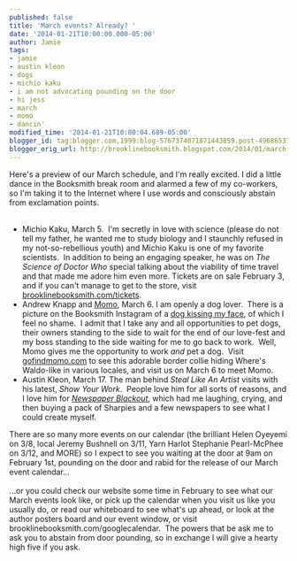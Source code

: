 ```yaml
---
published: false
title: 'March events? Already? '
date: '2014-01-21T10:00:00.000-05:00'
author: Jamie
tags:
- jamie
- austin kleon
- dogs
- michio kaku
- i am not advocating pounding on the door
- hi jess
- march
- momo
- dancin'
modified_time: '2014-01-21T10:00:04.689-05:00'
blogger_id: tag:blogger.com,1999:blog-5767374071871443859.post-496865378270556501
blogger_orig_url: http://brooklinebooksmith.blogspot.com/2014/01/march-events-already.html
---
```


Here's a preview of our March schedule, and I'm really excited. I did a little dance in the Booksmith break room and alarmed a few of my co-workers, so I'm taking it to the Internet where I use words and consciously abstain from exclamation points.<br /><br /><ul><li>Michio Kaku, March 5. &nbsp;I'm secretly in love with science (please do not tell my father, he wanted me to study biology and I staunchly refused in my not-so-rebellious youth) and Michio Kaku is one of my favorite scientists. &nbsp;In addition to being an engaging speaker, he was on <i>The Science of Doctor Who</i>&nbsp;special talking about the viability of time travel and that made me adore him even more.&nbsp;Tickets are on sale February 3, and if you can't manage to get to the store, visit <a href="http://brooklinebooksmith.com/tickets">brooklinebooksmith.com/tickets</a>.&nbsp;</li><li>Andrew Knapp and <a href="http://gofindmomo.com/" target="_blank">Momo</a>, March 6. I am openly a dog lover. &nbsp;There is a picture on the Booksmith Instagram of a <a href="http://instagram.com/p/Vea-bxylg8/" target="_blank">dog kissing my face</a>, of which I feel no shame. &nbsp;I admit that I take any and all opportunities to pet dogs, their owners standing to the side to wait for the end of our love-fest and my boss standing to the side waiting for me to go back to work. &nbsp;Well, Momo gives me the opportunity to work <i>and</i>&nbsp;pet a dog. &nbsp;Visit <a href="http://gofindmomo.com/">gofindmomo.com</a>&nbsp;to see this adorable border collie hiding Where's Waldo-like in various locales, and visit us on March 6 to meet Momo.&nbsp;</li><li>Austin Kleon, March 17. The man behind <i>Steal Like An Artist</i>&nbsp;visits with his latest, <i>Show Your Work</i>. &nbsp;People love him for all sorts of reasons, and I love him for <i><a href="http://austinkleon.com/category/newspaper-blackout-poems/" target="_blank">Newspaper Blackout</a></i>, which had me laughing, crying, and then buying a pack of Sharpies and a few newspapers to see what I could create myself.&nbsp;</li></ul><div>There are so many more events on our calendar (the brilliant Helen Oyeyemi on 3/8, local Jeremy Bushnell on 3/11, Yarn Harlot Stephanie Pearl-McPhee on 3/12, and MORE) so I expect to see you waiting at the door at 9am on February 1st, pounding on the door and rabid for the release of our March event calendar...</div><div><br /></div><div>...or you could check our website some time in February to see what our March events look like, or pick up the calendar when you visit us like you usually do, or read our whiteboard to see what's up ahead, or look at the author posters board and our event window, or visit brooklinebooksmith.com/googlecalendar. &nbsp;The powers that be ask me to ask you to abstain from door pounding, so in exchange I will give a hearty high five if you ask.&nbsp;</div>